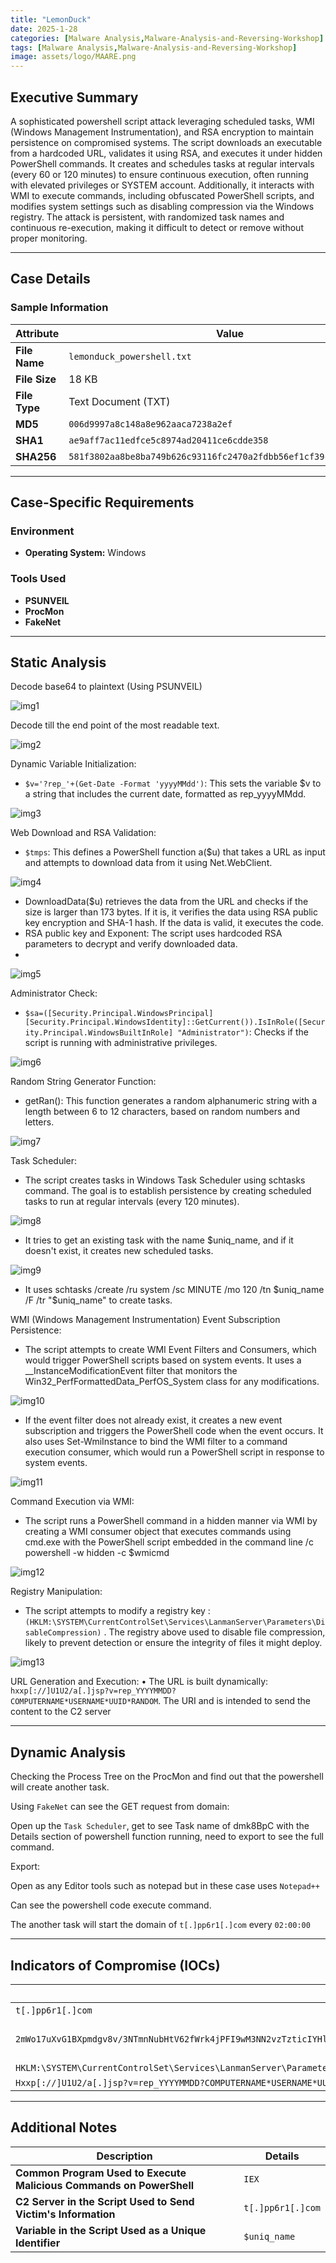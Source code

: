 ```yaml
---
title: "LemonDuck"
date: 2025-1-28
categories: [Malware Analysis,Malware-Analysis-and-Reversing-Workshop]
tags: [Malware Analysis,Malware-Analysis-and-Reversing-Workshop]
image: assets/logo/MAARE.png
---
```


## Executive Summary

A sophisticated powershell script attack leveraging scheduled tasks, WMI (Windows Management Instrumentation), and RSA encryption to maintain persistence on compromised systems. The script downloads an executable from a hardcoded URL, validates it using RSA, and executes it under hidden PowerShell commands. It creates and schedules tasks at regular intervals (every 60 or 120 minutes) to ensure continuous execution, often running with elevated privileges or SYSTEM account. Additionally, it interacts with WMI to execute commands, including obfuscated PowerShell scripts, and modifies system settings such as disabling compression via the Windows registry. The attack is persistent, with randomized task names and continuous re-execution, making it difficult to detect or remove without proper monitoring.

---

## Case Details

### **Sample Information**

| **Attribute**         | **Value**                                                                                      |
|-----------------------|------------------------------------------------------------------------------------------------|
| **File Name**         | `lemonduck_powershell.txt`                                                                     |
| **File Size**         | 18 KB                                                                                          |
| **File Type**         | Text Document (TXT)                                           |
| **MD5**               | `006d9997a8c148a8e962aaca7238a2ef`                                                             |
| **SHA1**              | `ae9aff7ac11edfce5c8974ad20411ce6cdde358`                                                     |
| **SHA256**            | `581f3802aa8be8ba749b626c93116fc2470a2fdbb56ef1cf39c20473356978e`                             |

---

## Case-Specific Requirements

### **Environment**
- **Operating System:** Windows

### **Tools Used**
- **PSUNVEIL**  
- **ProcMon**  
- **FakeNet**

---

## Static Analysis

Decode base64 to plaintext (Using PSUNVEIL)

![img1](assets/3-LemonDuck/image23.png)

Decode till the end point of the most readable text.

![img2](assets/3-LemonDuck/image24.png)

Dynamic Variable Initialization:
-	`$v='?rep_'+(Get-Date -Format 'yyyyMMdd')`: This sets the variable $v to a string that includes the current date, formatted as rep_yyyyMMdd.

![img3](assets/3-LemonDuck/image25.png)

Web Download and RSA Validation:
-	`$tmps`: This defines a PowerShell function a($u) that takes a URL as input and attempts to download data from it using Net.WebClient.

![img4](assets/3-LemonDuck/image26.png)

- DownloadData($u) retrieves the data from the URL and checks if the size is larger than 173 bytes. If it is, it verifies the data using RSA public key encryption and SHA-1 hash. If the data is valid, it executes the code.
-	RSA public key and Exponent: The script uses hardcoded RSA parameters to decrypt and verify downloaded data.
-	
![img5](assets/3-LemonDuck/image27.png)

Administrator Check:
-	`$sa=([Security.Principal.WindowsPrincipal][Security.Principal.WindowsIdentity]::GetCurrent()).IsInRole([Security.Principal.WindowsBuiltInRole] "Administrator")`: Checks if the script is running with administrative privileges.

![img6](assets/3-LemonDuck/image28.png)

Random String Generator Function:
-	getRan(): This function generates a random alphanumeric string with a length between 6 to 12 characters, based on random numbers and letters.

![img7](assets/3-LemonDuck/image29.png)

Task Scheduler:
-	The script creates tasks in Windows Task Scheduler using schtasks command. The goal is to establish persistence by creating scheduled tasks to run at regular intervals (every 120 minutes).

![img8](assets/3-LemonDuck/image30.png)

-	It tries to get an existing task with the name $uniq_name, and if it doesn't exist, it creates new scheduled tasks.

![img9](assets/3-LemonDuck/image31.png)

-	It uses schtasks /create /ru system /sc MINUTE /mo 120 /tn $uniq_name /F /tr "$uniq_name" to create tasks.


WMI (Windows Management Instrumentation) Event Subscription Persistence:
-	The script attempts to create WMI Event Filters and Consumers, which would trigger PowerShell scripts based on system events. It uses a __InstanceModificationEvent filter that monitors the Win32_PerfFormattedData_PerfOS_System class for any modifications.

![img10](assets/3-LemonDuck/image32.png)

-	If the event filter does not already exist, it creates a new event subscription and triggers the PowerShell code when the event occurs. It also uses Set-WmiInstance to bind the WMI filter to a command execution consumer, which would run a PowerShell script in response to system events.

![img11](assets/3-LemonDuck/image33.png)

Command Execution via WMI:
-	The script runs a PowerShell command in a hidden manner via WMI by creating a WMI consumer object that executes commands using cmd.exe with the PowerShell script embedded in the command line /c powershell -w hidden -c $wmicmd

![img12](assets/3-LemonDuck/image34.png)

Registry Manipulation:
-	The script attempts to modify a registry key : `(HKLM:\SYSTEM\CurrentControlSet\Services\LanmanServer\Parameters\DisableCompression)` . The registry above used to disable file compression, likely to prevent detection or ensure the integrity of files it might deploy.

![img13](assets/3-LemonDuck/image35.png)

URL Generation and Execution:
•	The URL is built dynamically: `hxxp[://]U1U2/a[.]jsp?v=rep_YYYYMMDD?COMPUTERNAME*USERNAME*UUID*RANDOM`. The URI and is intended to send the content to the C2 server

---

## Dynamic Analysis

Checking the Process Tree on the ProcMon and find out that the powershell will create another task.
 

Using `FakeNet` can see the GET request from domain:
 
Open up the `Task Scheduler`, get to see Task name of dmk8BpC with the Details section of powershell function running, need to export to see the full command.
 
Export:
 
Open as any Editor tools such as notepad but in these case uses `Notepad++`
 
Can see the powershell code execute command.
 
The another task will start the domain of `t[.]pp6r1[.]com` every `02:00:00`
 


---

## Indicators of Compromise (IOCs)

| **IOC**                                                                                   | **Type**              |
|-------------------------------------------------------------------------------------------|-----------------------|
| `t[.]pp6r1[.]com`                                                                         | URL                   |
| `2mWo17uXvG1BXpmdgv8v/3NTmnNubHtV62fWrk4jPFI9wM3NN2vzTzticIYHlm7K3r2mT/YR0WDciL818pLubLgum30r0Rkwc8ZSAc3nxzR4iqef4hLNeUCnkWqulY5C0M85bjDLCpjblz/2LpUQcv1j1feIY6R7rpfqOLdHa10=` | RSA Public Key        |
| `HKLM:\SYSTEM\CurrentControlSet\Services\LanmanServer\Parameters\DisableCompression`      | Registry              |
| `Hxxp[://]U1U2/a[.]jsp?v=rep_YYYYMMDD?COMPUTERNAME*USERNAME*UUID*RANDOM`   

---

## Additional Notes

| **Description**                                      | **Details**           |
|------------------------------------------------------|-----------------------|
| **Common Program Used to Execute Malicious Commands on PowerShell** | `IEX`                 |
| **C2 Server in the Script Used to Send Victim's Information**       | `t[.]pp6r1[.]com`     |
| **Variable in the Script Used as a Unique Identifier**             | `$uniq_name`          |

